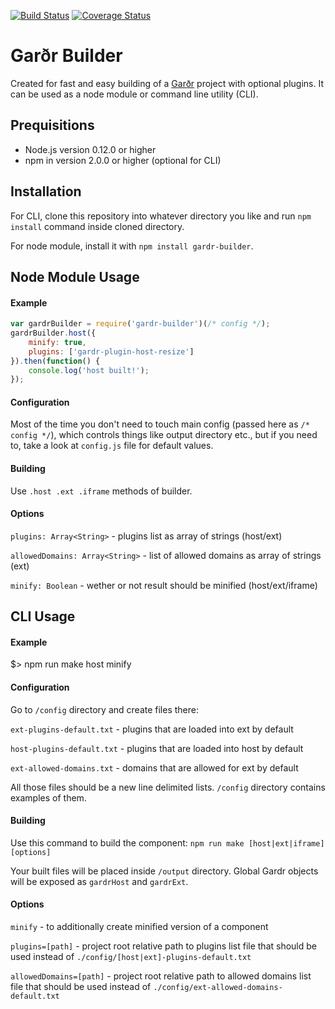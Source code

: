 [![Build Status](https://travis-ci.org/Schibsted-Tech-Polska/gardr-builder.svg)](https://travis-ci.org/Schibsted-Tech-Polska/gardr-builder) [![Coverage Status](https://coveralls.io/repos/Schibsted-Tech-Polska/gardr-builder/badge.svg)](https://coveralls.io/r/Schibsted-Tech-Polska/gardr-builder)

# Garðr Builder

Created for fast and easy building of a [Garðr](http://gardr.github.io/) project with optional plugins.
It can be used as a node module or command line utility (CLI).


## Prequisitions 

* Node.js version 0.12.0 or higher
* npm in version 2.0.0 or higher (optional for CLI)


## Installation

For CLI, clone this repository into whatever directory you like and run ```npm install``` command inside cloned directory.

For node module, install it with ```npm install gardr-builder```.

## Node Module Usage

#### Example

```javascript
var gardrBuilder = require('gardr-builder')(/* config */);
gardrBuilder.host({
    minify: true,
    plugins: ['gardr-plugin-host-resize']
}).then(function() {
    console.log('host built!');
});
```

#### Configuration

Most of the time you don't need to touch main config (passed here as ```/* config */```), which controls things
like output directory etc., but if you need to, take a look at ```config.js``` file for default values.

#### Building

Use ```.host .ext .iframe``` methods of builder.

#### Options

```plugins: Array<String>``` - plugins list as array of strings (host/ext)

```allowedDomains: Array<String>``` - list of allowed domains as array of strings (ext)

```minify: Boolean``` - wether or not result should be minified (host/ext/iframe)

## CLI Usage

#### Example

$> npm run make host minify

#### Configuration

Go to ```/config``` directory and create files there:

```ext-plugins-default.txt``` - plugins that are loaded into ext by default

```host-plugins-default.txt``` - plugins that are loaded into host by default

```ext-allowed-domains.txt``` - domains that are allowed for ext by default


All those files should be a new line delimited lists. ```/config``` directory contains examples of them.

#### Building

Use this command to build the component: ```npm run make [host|ext|iframe] [options]```


Your built files will be placed inside ```/output``` directory. Global Gardr objects will be exposed as ```gardrHost``` and ```gardrExt```.


#### Options

```minify``` - to additionally create minified version of a component

```plugins=[path]``` - project root relative path to plugins list file that should be used instead of ```./config/[host|ext]-plugins-default.txt```

```allowedDomains=[path]``` - project root relative path to allowed domains list file that should be used instead of ```./config/ext-allowed-domains-default.txt```
